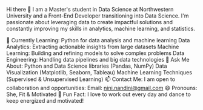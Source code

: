 Hi there 👋
I am a Master's student in Data Science at Northwestern University and a Front-End Developer transitioning into Data Science. 
I'm passionate about leveraging data to create impactful solutions and constantly improving my skills in analytics, machine learning, and statistics.

🌱 Currently Learning:
Python for data analysis and machine learning
Data Analytics: Extracting actionable insights from large datasets
Machine Learning: Building and refining models to solve complex problems
Data Engineering: Handling data pipelines and big data technologies
💬 Ask Me About:
Python and Data Science libraries (Pandas, NumPy)
Data Visualization (Matplotlib, Seaborn, Tableau)
Machine Learning Techniques (Supervised & Unsupervised Learning)
📫 Contact Me:
I am open to collaboration and opportunities:
Email: nini.nandini@gmail.com
😄 Pronouns:
She, Fit & Motivated
🥳 Fun Fact:
I love to work out every day and dance to keep energized and motivated!
